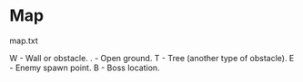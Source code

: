 # Map

map.txt

W - Wall or obstacle.
. - Open ground.
T - Tree (another type of obstacle).
E - Enemy spawn point.
B - Boss location.
